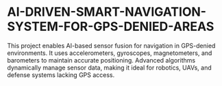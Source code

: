 # AI-DRIVEN-SMART-NAVIGATION-SYSTEM-FOR-GPS-DENIED-AREAS
This project enables AI-based sensor fusion for navigation in GPS-denied environments. It uses accelerometers, gyroscopes, magnetometers, and barometers to maintain accurate positioning. Advanced algorithms dynamically manage sensor data, making it ideal for robotics, UAVs, and defense systems lacking GPS access.
